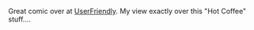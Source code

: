 Great comic over at
[UserFriendly](http://ars.userfriendly.org/cartoons/?id=20050731). My
view exactly over this "Hot Coffee" stuff....
